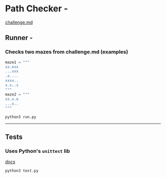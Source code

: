 # Path Checker - 

[challenge.md](challenge.md)


## Runner -

### Checks two mazes from challenge.md (examples)

```python
maze1 = """
xx.exx
...xxx
.x....
xxxx..
x.x..s
"""
maze2 = """
xs.x.e
...x..
"""
```

```
python3 run.py
```

---

## Tests

### Uses Python's `unittest` lib 

[docs](https://docs.python.org/3/library/unittest.html)


```
python3 test.py
```